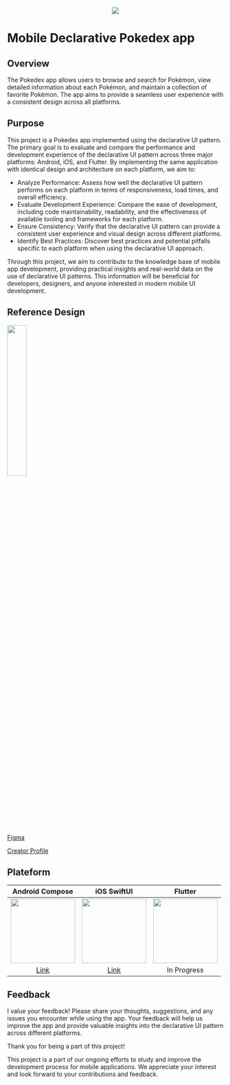 <div align="center">
    <img src="https://github.com/Origogi/Origogi/assets/35194820/9e949040-9ce2-43dc-a68d-19e0eccea54e">
</a>
</div>

# Mobile Declarative Pokedex app

## Overview

The Pokedex app allows users to browse and search for Pokémon, view detailed information about each Pokémon, and maintain a collection of favorite Pokémon. The app aims to provide a seamless user experience with a consistent design across all platforms.

## Purpose

This project is a Pokedex app implemented using the declarative UI pattern. The primary goal is to evaluate and compare the performance and development experience of the declarative UI pattern across three major platforms: Android, iOS, and Flutter. By implementing the same application with identical design and architecture on each platform, we aim to:

- Analyze Performance: Assess how well the declarative UI pattern performs on each platform in terms of responsiveness, load times, and overall efficiency.
- Evaluate Development Experience: Compare the ease of development, including code maintainability, readability, and the effectiveness of available tooling and frameworks for each platform.
- Ensure Consistency: Verify that the declarative UI pattern can provide a consistent user experience and visual design across different platforms.
- Identify Best Practices: Discover best practices and potential pitfalls specific to each platform when using the declarative UI approach.

Through this project, we aim to contribute to the knowledge base of mobile app development, providing practical insights and real-world data on the use of declarative UI patterns. This information will be beneficial for developers, designers, and anyone interested in modern mobile UI development.

## Reference Design

<div>
<img src="https://github.com/Origogi/leetcode/assets/35194820/874ee8bb-336c-4278-aa52-5c6f3b578e56" width="30%">
</a>
</div>

[Figma](https://www.figma.com/community/file/1202971127473077147)

[Creator Profile](https://www.linkedin.com/in/junior-saraiva/)

## Plateform

<div align="center">

|Android Compose|iOS SwiftUI|Flutter|
|:------:|:---:|:---:|
|<img src="https://github.com/Origogi/mobile-declarative-pokedex-app/assets/35194820/2d859621-b5cf-47c1-8ac1-69e1ac4ebcc1" width=150 />|<img src="https://github.com/Origogi/mobile-declarative-pokedex-app/assets/35194820/18f2364d-6547-4b19-807c-c56b431167f5" width=150 />|<img src="https://github.com/Origogi/mobile-declarative-pokedex-app/assets/35194820/3271b670-5593-405b-aaf7-ab35011ba9ba" width=150 />|
|[Link](https://github.com/Origogi/android-compose-pokedex)|[Link](https://github.com/Origogi/ios-swiftui-pokedex)|In Progress|

</div>

## Feedback

I value your feedback! Please share your thoughts, suggestions, and any issues you encounter while using the app. Your feedback will help us improve the app and provide valuable insights into the declarative UI pattern across different platforms.

Thank you for being a part of this project!

This project is a part of our ongoing efforts to study and improve the development process for mobile applications. We appreciate your interest and look forward to your contributions and feedback.
